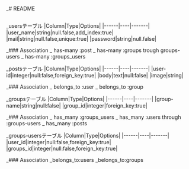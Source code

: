 _# README
```
```
_usersテーブル
|Column|Type|Options|
|------|----|-------|
|user_name|string|null.false,add_index:true|
|mail|string|null.false,unique:true|
|password|string|null.false|

_### Association
_ has-many :post
_ has-many :groups trough groups-users
_ has-many :groups_users


_postsテーブル
|Column|Type|Options|
|------|----|-------|
|user-id|integer|null:false,foreign_key:true|
|body|text|null:false|
|image|string|

_### Association
_ belongs_to :user
_ belongs_to :group

_groupsテーブル
|Column|Type|Options|
|------|----|-------|
|group-name|string|null:false|
|group_id|integer|foreign_key:true|

_### Association
_ has_many :groups_users
_ has_many :users through :groups-users
_ has_many :posts


_groups-usersテーブル
|Column|Type|Options|
|------|----|-------|
|user_id|integer|null:false,foreign_key:true|
|groups_id|integer|null:false,foreign_key:true|

_### Association
_belongs_to:users
_belongs_to:groups